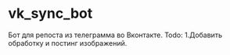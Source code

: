 # vk_sync_bot

Бот для репоста из телеграмма во Вконтакте.
Todo:
1.Добавить обработку и постинг изображений.
